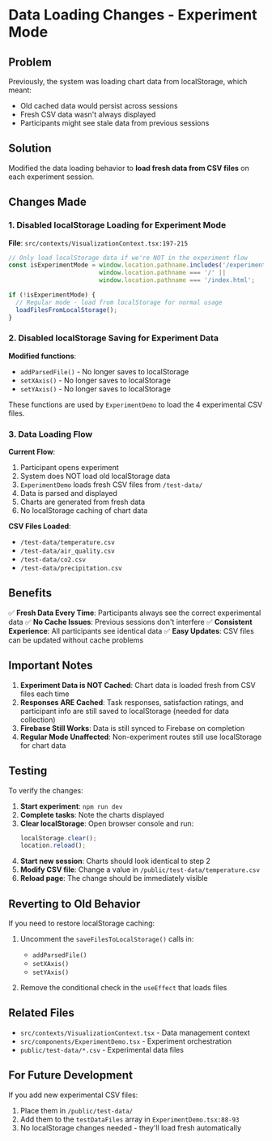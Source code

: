 # Data Loading Changes - Experiment Mode

## Problem

Previously, the system was loading chart data from localStorage, which meant:
- Old cached data would persist across sessions
- Fresh CSV data wasn't always displayed
- Participants might see stale data from previous sessions

## Solution

Modified the data loading behavior to **load fresh data from CSV files** on each experiment session.

## Changes Made

### 1. Disabled localStorage Loading for Experiment Mode

**File**: `src/contexts/VisualizationContext.tsx:197-215`

```typescript
// Only load localStorage data if we're NOT in the experiment flow
const isExperimentMode = window.location.pathname.includes('/experiment') ||
                         window.location.pathname === '/' ||
                         window.location.pathname === '/index.html';

if (!isExperimentMode) {
  // Regular mode - load from localStorage for normal usage
  loadFilesFromLocalStorage();
}
```

### 2. Disabled localStorage Saving for Experiment Data

**Modified functions**:
- `addParsedFile()` - No longer saves to localStorage
- `setXAxis()` - No longer saves to localStorage
- `setYAxis()` - No longer saves to localStorage

These functions are used by `ExperimentDemo` to load the 4 experimental CSV files.

### 3. Data Loading Flow

**Current Flow**:
1. Participant opens experiment
2. System does NOT load old localStorage data
3. `ExperimentDemo` loads fresh CSV files from `/test-data/`
4. Data is parsed and displayed
5. Charts are generated from fresh data
6. No localStorage caching of chart data

**CSV Files Loaded**:
- `/test-data/temperature.csv`
- `/test-data/air_quality.csv`
- `/test-data/co2.csv`
- `/test-data/precipitation.csv`

## Benefits

✅ **Fresh Data Every Time**: Participants always see the correct experimental data
✅ **No Cache Issues**: Previous sessions don't interfere
✅ **Consistent Experience**: All participants see identical data
✅ **Easy Updates**: CSV files can be updated without cache problems

## Important Notes

1. **Experiment Data is NOT Cached**: Chart data is loaded fresh from CSV files each time
2. **Responses ARE Cached**: Task responses, satisfaction ratings, and participant info are still saved to localStorage (needed for data collection)
3. **Firebase Still Works**: Data is still synced to Firebase on completion
4. **Regular Mode Unaffected**: Non-experiment routes still use localStorage for chart data

## Testing

To verify the changes:

1. **Start experiment**: `npm run dev`
2. **Complete tasks**: Note the charts displayed
3. **Clear localStorage**: Open browser console and run:
   ```javascript
   localStorage.clear();
   location.reload();
   ```
4. **Start new session**: Charts should look identical to step 2
5. **Modify CSV file**: Change a value in `/public/test-data/temperature.csv`
6. **Reload page**: The change should be immediately visible

## Reverting to Old Behavior

If you need to restore localStorage caching:

1. Uncomment the `saveFilesToLocalStorage()` calls in:
   - `addParsedFile()`
   - `setXAxis()`
   - `setYAxis()`

2. Remove the conditional check in the `useEffect` that loads files

## Related Files

- `src/contexts/VisualizationContext.tsx` - Data management context
- `src/components/ExperimentDemo.tsx` - Experiment orchestration
- `public/test-data/*.csv` - Experimental data files

## For Future Development

If you add new experimental CSV files:
1. Place them in `/public/test-data/`
2. Add them to the `testDataFiles` array in `ExperimentDemo.tsx:88-93`
3. No localStorage changes needed - they'll load fresh automatically
